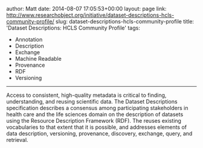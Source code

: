 author: Matt
date: 2014-08-07 17:05:53+00:00
layout: page
link: http://www.researchobject.org/initiative/dataset-descriptions-hcls-community-profile/
slug: dataset-descriptions-hcls-community-profile
title: 'Dataset Descriptions: HCLS Community Profile'
tags:
- Annotation
- Description
- Exchange
- Machine Readable
- Provenance
- RDF
- Versioning
---
Access to consistent, high-quality metadata is critical to finding, understanding, and reusing scientific data.
The Dataset Descriptions specification describes a consensus among participating stakeholders in health care and the life sciences domain on the description of datasets using the Resource Description Framework (RDF). The reuses existing vocabularies to that extent that it is possible, and addresses elements of data description, versioning, provenance, discovery, exchange, query, and retrieval.
